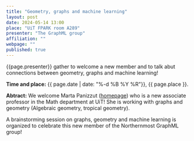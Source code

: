 ```yaml
---
title: "Geometry, graphs and machine learning"
layout: post
date: 2024-05-14 13:00
place: "UiT FPARK room A289"
presenter: "The GraphML group"
affiliation: ""
webpage: ""
published: true
---
```


{{page.presenter}} gather to welcome a new member and to talk abut connections between geometry, graphs and machine learning!

<!--more-->

**Time and place:** {{ page.date |  date: "%-d %B %Y %R"}}, {{ page.place }}.

**Abtract:** We welcome Marta Panizzut ([homepage](https://martapanizzut.github.io/)) who is a new associate professor in the Math department at UiT! She is working with graphs and geometry (Algebraic geometry, tropical geometry). 

A brainstorming session on graphs, geometry and machine learning is organized to celebrate this new member of the Northernmost GraphML group! 


